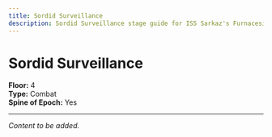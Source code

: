 ```yaml
---
title: Sordid Surveillance
description: Sordid Surveillance stage guide for IS5 Sarkaz's Furnaceside Fables
---
```


# Sordid Surveillance

**Floor:** 4  
**Type:** Combat  
**Spine of Epoch:** Yes  

---

*Content to be added.*
